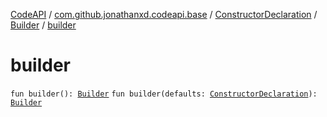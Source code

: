 [CodeAPI](../../../index.md) / [com.github.jonathanxd.codeapi.base](../../index.md) / [ConstructorDeclaration](../index.md) / [Builder](index.md) / [builder](.)

# builder

`fun builder(): `[`Builder`](index.md)
`fun builder(defaults: `[`ConstructorDeclaration`](../index.md)`): `[`Builder`](index.md)